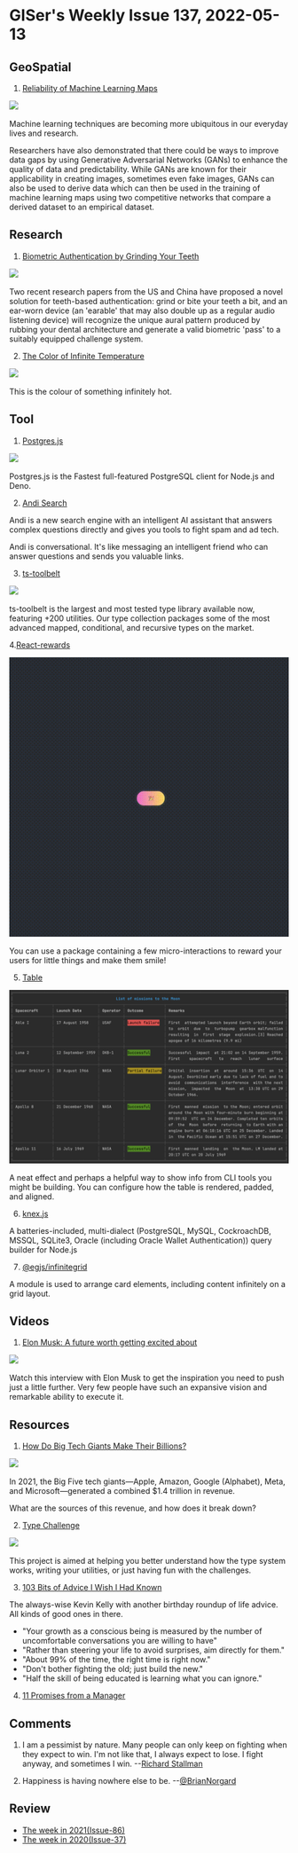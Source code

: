 # GISer's Weekly Issue 137, 2022-05-13

## GeoSpatial

1. [Reliability of Machine Learning Maps](https://www.gislounge.com/reliability-of-machine-learning-maps/)

![](https://cdn.shortpixel.ai/spai/w_810+q_glossy+ret_img+to_webp/https://www.gislounge.com/wp-content/uploads/2022/05/machine-learning-meyer-pebesma-2022.png)

Machine learning techniques are becoming more ubiquitous in our everyday lives and research.

Researchers have also demonstrated that there could be ways to improve data gaps by using Generative Adversarial Networks (GANs) to enhance the quality of data and predictability. While GANs are known for their applicability in creating images, sometimes even fake images, GANs can also be used to derive data which can then be used in the training of machine learning maps using two competitive networks that compare a derived dataset to an empirical dataset.

## Research

1. [Biometric Authentication by Grinding Your Teeth](https://www.unite.ai/biometric-authentication-by-grinding-your-teeth/)

![](https://ml8ygptwlcsq.i.optimole.com/fMKjlhs.QRSi~1ce64/w:818/h:514/q:mauto/https://www.unite.ai/wp-content/uploads/2022/04/teeth-identification-toothpass-MAIN.jpg)

Two recent research papers from the US and China have proposed a novel solution for teeth-based authentication: grind or bite your teeth a bit, and an ear-worn device (an 'earable' that may also double up as a regular audio listening device) will recognize the unique aural pattern produced by rubbing your dental architecture and generate a valid biometric 'pass' to a suitably equipped challenge system.

2. [The Color of Infinite Temperature](https://johncarlosbaez.wordpress.com/2022/01/16/the-color-of-infinite-temperature/)

![](https://i0.wp.com/math.ucr.edu/home/baez/physical/infinite_temperature_blackbody_radiation.png)

This is the colour of something infinitely hot.

## Tool

1. [Postgres.js](https://github.com/porsager/postgres)

![](https://raw.githubusercontent.com/porsager/postgres/master/demo.gif)

Postgres.js is the Fastest full-featured PostgreSQL client for Node.js and Deno.

2. [Andi Search](https://andisearch.com/)

Andi is a new search engine with an intelligent AI assistant that answers complex questions directly and gives you tools to fight spam and ad tech.

Andi is conversational. It's like messaging an intelligent friend who can answer questions and sends you valuable links.

3. [ts-toolbelt](https://github.com/millsp/ts-toolbelt)

![](https://raw.githubusercontent.com/millsp/ts-toolbelt/master/.github/demo.svg)

ts-toolbelt is the largest and most tested type library available now, featuring +200 utilities. Our type collection packages some of the most advanced mapped, conditional, and recursive types on the market.

4.[React-rewards](https://github.com/thedevelobear/react-rewards)

![](https://github.com/thedevelobear/react-rewards/raw/master/assets/confetti.gif)

You can use a package containing a few micro-interactions to reward your users for little things and make them smile!

5. [Table](https://github.com/gajus/table)

![](https://github.com/gajus/table/raw/master/.README/demo.png)

A neat effect and perhaps a helpful way to show info from CLI tools you might be building. You can configure how the table is rendered, padded, and aligned.

6. [knex.js](https://github.com/knex/knex)

A batteries-included, multi-dialect (PostgreSQL, MySQL, CockroachDB, MSSQL, SQLite3, Oracle (including Oracle Wallet Authentication)) query builder for Node.js

7. [@egjs/infinitegrid](https://github.com/naver/egjs-infinitegrid)

A module is used to arrange card elements, including content infinitely on a grid layout.

## Videos

1. [Elon Musk: A future worth getting excited about](https://www.youtube.com/watch?v=YRvf00NooN8)

![](https://advisory.consulting/wp-content/uploads/2022/05/YRvf00NooN8_maxresdefault-604x280.jpg)

Watch this interview with Elon Musk to get the inspiration you need to push just a little further. Very few people have such an expansive vision and remarkable ability to execute it.

## Resources

1. [How Do Big Tech Giants Make Their Billions?](https://www.visualcapitalist.com/how-big-tech-makes-their-billions-2022/)

![](https://www.visualcapitalist.com/wp-content/uploads/2022/04/Tech-Giant-Billions-2021_Apr-25.jpg)

In 2021, the Big Five tech giants—Apple, Amazon, Google (Alphabet), Meta, and Microsoft—generated a combined $1.4 trillion in revenue.

What are the sources of this revenue, and how does it break down?

2. [Type Challenge](https://github.com/type-challenges/type-challenges/blob/main/README.zh-CN.md)

![](https://cdn.beekka.com/blogimg/asset/202205/bg2022051010.webp)

This project is aimed at helping you better understand how the type system works, writing your utilities, or just having fun with the challenges.

3. [103 Bits of Advice I Wish I Had Known](https://kk.org/thetechnium/103-bits-of-advice-i-wish-i-had-known/)

The always-wise Kevin Kelly with another birthday roundup of life advice. All kinds of good ones in there.

- "Your growth as a conscious being is measured by the number of uncomfortable conversations you are willing to have"
- "Rather than steering your life to avoid surprises, aim directly for them."
- "About 99% of the time, the right time is right now."
- "Don't bother fighting the old; just build the new."
- "Half the skill of being educated is learning what you can ignore."

4. [11 Promises from a Manager](https://www.linkedin.com/posts/matthewrechs_11-promises-from-a-manager-1-well-have-activity-6921531546298384384-C94R/)

## Comments

1. I am a pessimist by nature. Many people can only keep on fighting when they expect to win. I'm not like that, I always expect to lose. I fight anyway, and sometimes I win.
   --[Richard Stallman](https://www.ruanyifeng.com/blog/2022/05/weekly-issue-206.html)

2. Happiness is having nowhere else to be.
   --[@BrianNorgard](https://twitter.com/BrianNorgard/status/1518390535332909056)

## Review

- [The week in 2021(Issue-86)](https://github.com/lkcozy/weekly/blob/master/docs/2021/issue-86.md)
- [The week in 2020(Issue-37)](https://github.com/lkcozy/weekly/blob/master/docs/2020/issue-37.md)
